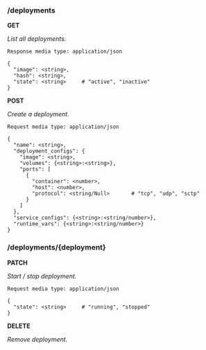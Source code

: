 ### /deployments

**GET**

_List all deployments._

    Response media type: application/json
    
    {
      "image": <string>,
      "hash": <string>,
      "state": <string>     # "active", "inactive"
    }

**POST**

_Create a deployment._

    Request media type: application/json
    
    {
      "name": <string>,
      "deployment_configs": {
        "image": <string>,
        "volumes": {<string>:<string>},
        "ports": [
          {
            "container": <number>,
            "host": <number>,
            "protocol": <string/Null>       # "tcp", "udp", "sctp"
          }
        ]
      },
      "service_configs": {<string>:<string/number>},
      "runtime_vars": {<string>:<string/number>}
    }


### /deployments/{deployment}

**PATCH**

_Start / stop deployment._


    Request media type: application/json
    
    {
      "state": <string>     # "running", "stopped"
    }

**DELETE**

_Remove deployment._
